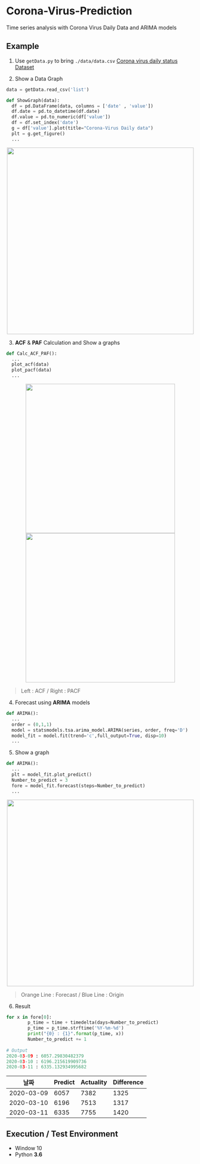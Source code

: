 # Corona-Virus-Prediction

Time series analysis with Corona Virus Daily Data and ARIMA models

## Example

1. Use ```getData.py``` to bring ```./data/data.csv``` 
[Corona virus daily status Dataset](https://github.com/Xenia101/Korean-Data-Set/tree/master/Corona%20virus%20daily%20status)

2. Show a Data Graph

```python
data = getData.read_csv('list')

def ShowGraph(data):
  df = pd.DataFrame(data, columns = ['date' , 'value'])
  df.date = pd.to_datetime(df.date)
  df.value = pd.to_numeric(df['value'])
  df = df.set_index('date')
  g = df['value'].plot(title="Corona-Virus Daily data")
  plt = g.get_figure()
  ...
```

<p align=center>
  <img width="500px" src="https://github.com/Xenia101/Corona-Virus-Prediction/blob/master/img/Figure_1.png?raw=true">
</p>

3. **ACF** & **PAF** Calculation and Show a graphs

```python
def Calc_ACF_PAF():
  ...
  plot_acf(data)
  plot_pacf(data)
  ...
```

<p align=center>
  <img width="400px" src="https://github.com/Xenia101/Corona-Virus-Prediction/blob/master/img/ACF.png?raw=true">
  <img width="400px" src="https://github.com/Xenia101/Corona-Virus-Prediction/blob/master/img/PACF.png?raw=true">
</p>

> Left : ACF / Right : PACF

4. Forecast using **ARIMA** models

```python
def ARIMA():
  ...
  order = (0,1,1)
  model = statsmodels.tsa.arima_model.ARIMA(series, order, freq='D')
  model_fit = model.fit(trend='c',full_output=True, disp=10)
  ...
```

5. Show a graph

```python
def ARIMA():
  ...
  plt = model_fit.plot_predict()
  Number_to_predict = 3
  fore = model_fit.forecast(steps=Number_to_predict)
  ...
```

<p align=center>
  <img width="500px" src="https://github.com/Xenia101/Corona-Virus-Prediction/blob/master/img/predict.png?raw=true">
</p>

> Orange Line : Forecast / Blue Line : Origin

6. Result

```python
for x in fore[0]:
        p_time = time + timedelta(days=Number_to_predict)
        p_time = p_time.strftime('%Y-%m-%d')
        print("{0} : {1}".format(p_time, x))
        Number_to_predict += 1
        
# Output
2020-03-09 : 6057.29830482379
2020-03-10 : 6196.215619909736
2020-03-11 : 6335.132934995682
```

|날짜|Predict|Actuality|Difference|
|------|---|---|---|
|2020-03-09|6057|7382|1325|
|2020-03-10|6196|7513|1317|
|2020-03-11|6335|7755|1420|

## Execution / Test Environment

- Window 10
- Python **3.6**

